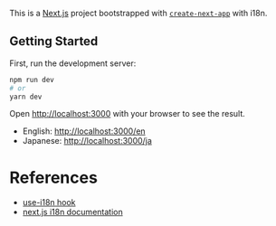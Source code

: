 This is a [Next.js](https://nextjs.org/) project bootstrapped with [`create-next-app`](https://github.com/vercel/next.js/tree/canary/packages/create-next-app) with i18n.

## Getting Started

First, run the development server:

```bash
npm run dev
# or
yarn dev
```

Open [http://localhost:3000](http://localhost:3000) with your browser to see the result.

- English: [http://localhost:3000/en](http://localhost:3000/en)
- Japanese: [http://localhost:3000/ja](http://localhost:3000/ja)

# References

- [use-i18n hook](https://github.com/asaf/nextjs-i18n-example/blob/main/use-i18n.js)
- [next.js i18n documentation](https://nextjs.org/docs/advanced-features/i18n-routing)
